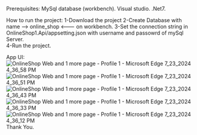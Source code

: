 Prerequisites:
MySql database (workbench).
Visual studio. 
.Net7.

How to run the project:
1-Download the project
2-Create Database with name --> online_shop <--- on workbench.
3-Set the connection string in OnlineShop1.Api/appsetting.json with username and passowrd of mySql Server.\
4-Run the project.

App UI:
![OnlineShop Web and 1 more page - Profile 1 - Microsoft​ Edge 7_23_2024 4_36_58 PM](https://github.com/user-attachments/assets/106ae466-dd63-4397-9669-548d422975b4)
![OnlineShop Web and 1 more page - Profile 1 - Microsoft​ Edge 7_23_2024 4_36_51 PM](https://github.com/user-attachments/assets/488a5721-bb2b-43a6-8b4e-72f213db86dd)
![OnlineShop Web and 1 more page - Profile 1 - Microsoft​ Edge 7_23_2024 4_36_43 PM](https://github.com/user-attachments/assets/9bd1a88d-1a91-4c2d-af82-3e3ff3222131)
![OnlineShop Web and 1 more page - Profile 1 - Microsoft​ Edge 7_23_2024 4_36_33 PM](https://github.com/user-attachments/assets/6c72114d-defe-45fb-94e1-6b9467f03a39)
![OnlineShop Web and 1 more page - Profile 1 - Microsoft​ Edge 7_23_2024 4_36_12 PM](https://github.com/user-attachments/assets/4d948d48-5cc7-4685-a9df-6e987f7cc397)
Thank You.
